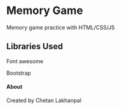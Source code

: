 # Memory Game

Memory game practice with HTML/CSS/JS

## Libraries Used

Font awesome

Bootstrap


#### About
Created by Chetan Lakhanpal
